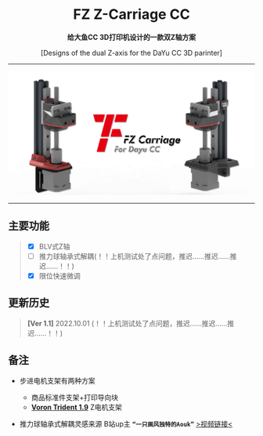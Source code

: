 <h1 align="center">FZ Z-Carriage CC</h1>

**<p align="center">给大鱼CC 3D打印机设计的一款双Z轴方案</p>**
<p align="center">[Designs of the dual Z-axis for the DaYu CC 3D parinter]</p>

 ---
 
 ![FZ-Carriage-CC](Images-效果图/FZ-Carriage-CC.png)
 
 ---

## 主要功能
> - [x] BLV式Z轴
> - [ ] 推力球轴承式解耦(！！上机测试处了点问题，推迟……推迟……推迟……！！) 
> - [x] 限位快速微调

## 更新历史
> **[Ver 1.1]** 2022.10.01
>  (！！上机测试处了点问题，推迟……推迟……推迟……！！) 

## 备注
- 步进电机支架有两种方案
  - 商品标准件支架+打印导向块
  - [**Voron Trident 1.9**](https://github.com/VoronDesign/Voron-Trident) Z电机支架

- 推力球轴承式解耦灵感来源 B站up主 **`“一只画风独特的Aouk”`** [>视频链接<](https://www.bilibili.com/video/BV1DZ4y1y7JN/)
